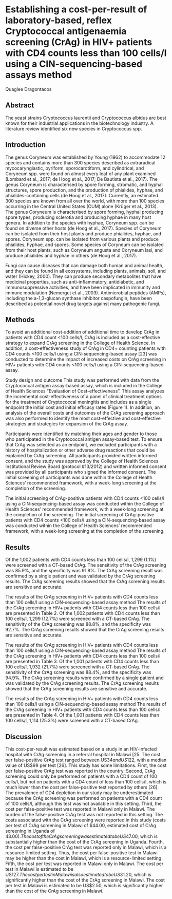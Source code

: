 # Establishing a cost-per-result of laboratory-based, reflex Cryptococcal antigenaemia screening (CrAg) in HIV+ patients with CD4 counts less than 100 cells/l using a CIN-sequencing-based assays method
Quaglee Dragontacos


## Abstract
The yeast strains Cryptococcus laurentii and Cryptococcus albidus are best known for their industrial applications in the biotechnology industry. A literature review identified six new species in Cryptococcus spp.


## Introduction
The genus Coryneum was established by Young (1962) to accommodate 12 species and contains more than 300 species described as extraradical mycocaryngiastic, pyriform, sporocarotiform, and cylindrical, and Coryneum spp. were found on almost every leaf of any plant examined (Lombard et al., 2017; de Hoog et al., 2017; De Bautista et al., 2017). The genus Coryneum is characterised by spore forming, stromatic, and hyphal structures, spore production, and the production of phialides, hyphae, and phialides-containing cells (de Hoog et al., 2017). Currently, an estimated 300 species are known from all over the world, with more than 100 species occurring in the Central United States (CUM) alone (Krüger et al., 2013). The genus Coryneum is characterised by spore forming, hyphal producing spore types, producing sclerotia and producing hyphae in many host genera. In addition to the species with hyphae, Coryneum spp. can be found on diverse other hosts (de Hoog et al., 2017). Species of Coryneum can be isolated from their host plants and produce phialides, hyphae, and spores. Coryneum spp. can be isolated from various plants and produce phialides, hyphae, and spores. Some species of Coryneum can be isolated from their host plants, such as Coryneum angusta and Coryneum lasi, and produce phialides and hyphae in others (de Hoog et al., 2017).

Fungi can cause diseases that can damage both human and animal health, and they can be found in all ecosystems, including plants, animals, soil, and water (Hickey, 2000). They can produce secondary metabolites that have medicinal properties, such as anti-inflammatory, antidiabetic, and immunosuppressive activities, and have been implicated in immunity and immune modulation (Nemergut et al., 2003). Antimicrobial peptides (AMPs), including the a-1,3-glucan synthase inhibitor caspofungin, have been described as potential novel drug targets against many pathogenic fungi.


## Methods
To avoid an additional cost-addition of additional time to develop CrAg in patients with CD4 count <100 cells/l, CrAg is included as a cost-effective strategy to expand CrAg screening in the College of Health Science. In addition, a cost-effectiveness study of CrAg in CD4+ counting patients with CD4 counts <100 cells/l using a CIN-sequencing-based assay [23] was conducted to determine the impact of increased costs on CrAg screening in HIV+ patients with CD4 counts <100 cells/l using a CIN-sequencing-based assay.

Study design and outcome
This study was performed with data from the Cryptococcal antigen assay-based assay, which is included in the College of Health Sciences “Evaluation of Cost-effectiveness”. This assay analyzes the incremental cost-effectiveness of a panel of clinical treatment options for the treatment of Cryptococcal meningitis and includes as a single endpoint the initial cost and initial efficacy rates (Figure 1). In addition, an analysis of the overall costs and outcomes of the CrAg screening approach was also performed to identify the most cost-effective and cost-effective strategies and strategies for expansion of the CrAg assay.

Participants were identified by matching their ages and gender to those who participated in the Cryptococcal antigen assay-based test. To ensure that CrAg was selected as an endpoint, we excluded participants with a history of hospitalization or other adverse drug reactions that could be explained by CrAg screening. All participants provided written informed consent, and the study was approved by the College of Health Sciences Institutional Review Board (protocol #13/2012) and written informed consent was provided by all participants who signed the informed consent. The initial screening of participants was done within the College of Health Sciences’ recommended framework, with a week-long screening at the completion of the screening.

The initial screening of CrAg-positive patients with CD4 counts <100 cells/l using a CIN-sequencing-based assay was conducted within the College of Health Sciences’ recommended framework, with a week-long screening at the completion of the screening. The initial screening of CrAg-positive patients with CD4 counts <100 cells/l using a CIN-sequencing-based assay was conducted within the College of Health Sciences’ recommended framework, with a week-long screening at the completion of the screening.


## Results
Of the 1,002 patients with CD4 counts less than 100 cells/l, 1,299 (1.1%) were screened with a CT-based CrAg. The sensitivity of the CrAg screening was 85.9%, and the specificity was 91.8%. The CrAg screening result was confirmed by a single patient and was validated by the CrAg screening results. The CrAg screening results showed that the CrAg screening results are sensitive and accurate.

The results of the CrAg screening in HIV+ patients with CD4 counts less than 100 cells/l using a CIN-sequencing-based assay method
The results of the CrAg screening in HIV+ patients with CD4 counts less than 100 cells/l are presented in Table 2. Of the 1,002 patients with CD4 counts less than 100 cells/l, 1,299 (12.7%) were screened with a CT-based CrAg. The sensitivity of the CrAg screening was 88.8%, and the specificity was 92.7%. The CrAg screening results showed that the CrAg screening results are sensitive and accurate.

The results of the CrAg screening in HIV+ patients with CD4 counts less than 100 cells/l using a CIN-sequencing-based assay method
The results of the CrAg screening in HIV+ patients with CD4 counts less than 100 cells/l are presented in Table 3. Of the 1,001 patients with CD4 counts less than 100 cells/l, 1,932 (21.7%) were screened with a CT-based CrAg. The sensitivity of the CrAg screening was 88.4%, and the specificity was 94.9%. The CrAg screening results were confirmed by a single patient and was validated by the CrAg screening results. The CrAg screening results showed that the CrAg screening results are sensitive and accurate.

The results of the CrAg screening in HIV+ patients with CD4 counts less than 100 cells/l using a CIN-sequencing-based assay method
The results of the CrAg screening in HIV+ patients with CD4 counts less than 100 cells/l are presented in Table 4. Of the 1,001 patients with CD4 counts less than 100 cells/l, 1,114 (25.3%) were screened with a CT-based CrAg.


## Discussion
This cost-per-result was estimated based on a study in an HIV-infected hospital with CrAg screening in a referral hospital in Malawi [25. The cost per false-positive CrAg test ranged between US$34 and US$122, with a median value of US$99 per test [26]. This study has some limitations. First, the cost per false-positive CrAg test was reported in the country. Second, CrAg screening could only be performed on patients with a CD4 count of 100 cells/l, but not on patients with a CD4 count of less than 100 cells/l, which is much lower than the cost per false-positive test reported by others [26]. The prevalence of CD4 depletion in our study may be underestimated because the CrAg screening was performed on patients with a CD4 count of 100 cells/l, although this test was not available in this setting. Third, the cost per false-positive test was reported in Malawi only in Malawi. The burden of the false-positive CrAg test was not reported in this setting. The costs associated with the CrAg screening were reported in this study (costs per test of CrAg screening in Malawi of $44.00, estimated cost of CrAg screening in Uganda of $43.00). The cost of the CrAg screening was estimated to be US$47.00, which is substantially higher than the cost of the CrAg screening in Uganda. Fourth, the cost per false-positive CrAg test was reported only in Malawi, which is a resource-limited setting. Thus, the cost per false-positive test in Malawi may be higher than the cost in Malawi, which is a resource-limited setting. Fifth, the cost per test was reported in Malawi only in Malawi. The cost per test in Malawi is estimated to be US$127. The cost per test in Malawi is also estimated to be US$31.20, which is significantly higher than the cost of the CrAg screening in Malawi. The cost per test in Malawi is estimated to be US$2.50, which is significantly higher than the cost of the CrAg screening in Malawi.

